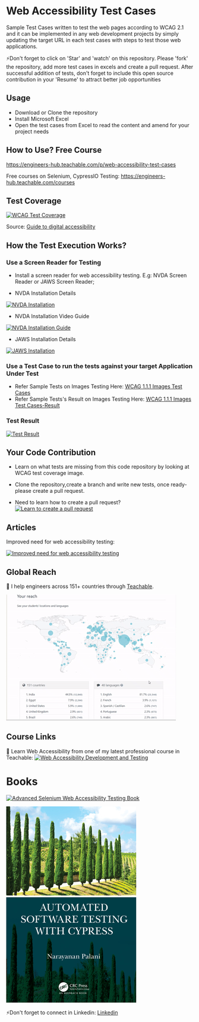 # Web Accessibility Test Cases
Sample Test Cases written to test the web pages according to WCAG 2.1 and it can be implemented in any web development projects by simply updating the target URL in each test cases with steps to test those web applications.

⚡Don't forget to click on 'Star' and 'watch' on this repository. Please 'fork' the repository, add more test cases in excels and create a pull request. After successful addition of tests, don't forget to include this open source contribution in your 'Resume' to attract better job opportunities

## Usage
- Download or Clone the repository
- Install Microsoft Excel
- Open the test cases from Excel to read the content and amend for your project needs

## How to Use? Free Course

https://engineers-hub.teachable.com/p/web-accessibility-test-cases

Free courses on Selenium, CypressIO Testing: https://engineers-hub.teachable.com/courses

## Test Coverage
[![WCAG Test Coverage](https://github.com/narayananpalani/webAccessibilityTestCases/blob/master/A-AA-AAA%20Reference.jpg?raw=true)](https://engineers-hub.teachable.com/)


Source: [Guide to digital accessibility](https://www.civicplus.com/blog/ce/guide-to-digital-accessibility-for-local-government)

## How the Test Execution Works?

### Use a Screen Reader for Testing
- Install a screen reader for web accessibility testing. E.g: NVDA Screen Reader or JAWS Screen Reader; 

- NVDA Installation Details

[![NVDA Installation](https://www.nvaccess.org/wp-content/uploads/2017/08/nvda_200x200.png?raw=true)](https://www.nvaccess.org/download/)

- NVDA Installation Video Guide

[![NVDA Installation Guide](https://i.ytimg.com/vi/0LqRK9eWP04/maxresdefault.jpg?raw=true)](https://www.youtube.com/watch?v=8D6lxsGQksU)

- JAWS Installation Details

[![JAWS Installation](https://www.freedomscientific.com/wp-content/uploads/2018/12/jaws-product-image.jpg?raw=true)](https://support.freedomscientific.com/Downloads/JAWS)

### Use a Test Case to run the tests against your target Application Under Test
- Refer Sample Tests on Images Testing Here: [WCAG 1.1.1 Images Test Cases](https://github.com/narayananpalani/webAccessibilityTestCases/blob/master/Perceivable/01%20Test%20Case%201.1.1%20Image/01%20WCAG_1.1.1_Image_Narayanan_Palani_TestCase_v1.xlsx)
- Refer Sample Tests's Result on Images Testing Here: [WCAG 1.1.1 Images Test Cases-Result](https://github.com/narayananpalani/webAccessibilityTestCases/blob/master/Perceivable/01%20Test%20Case%201.1.1%20Image/01%20WCAG_1.1.1_Image_Narayanan_Palani%20TestResults_v1.xlsx)

### Test Result
[![Test Result](https://github.com/narayananpalani/webAccessibilityTestCases/blob/master/Perceivable/01%20Test%20Case%201.1.1%20Image/Test%20Result-Fail.png?raw=true)](https://engineers-hub.teachable.com/)

## Your Code Contribution

- Learn on what tests are missing from this code repository by looking at WCAG test coverage image.

- Clone the repository,create a branch and write new tests, once ready-please create a pull request. 
- Need to learn how to create a pull request?
[![Learn to create a pull request](https://i.ytimg.com/vi/rgbCcBNZcdQ/maxresdefault.jpg?raw=true)](https://www.youtube.com/watch?v=rgbCcBNZcdQ&t=7s)

## Articles

Improved need for web accessibility testing:

[![Improved need for web accessibility testing](https://www.softwaretestingnews.co.uk/wp-content/uploads/2019/11/world-1024x683.jpg?raw=true)](https://www.softwaretestingnews.co.uk/improved-need-for-web-accessibility-testing/)


## Global Reach

:rocket: I help engineers across 151+ countries through [Teachable](https://engineers-hub.teachable.com/).

[![video showing international reach of udemy courses](https://github.com/narayananpalani/narayananpalani/blob/master/images/globalreach.gif?raw=true)](https://engineers-hub.teachable.com/)

## Course Links
:tada: Learn Web Accessibility from one of my latest professional course in Teachable:
[![Web Accessibility Development and Testing](https://github.com/narayananpalani/narayananpalani/blob/master/images/WebAccessibilityDevelopmentAndTestingUdemy.gif?raw=true)](https://engineers-hub.teachable.com/p/webaccessibility)

# Books
[![Advanced Selenium Web Accessibility Testing Book](https://www.momentumpress.net/files/imagecache/mom-cover-image-lg/images/covers/9781949449433_fc.jpg?raw=true)](https://www.momentumpress.net/books/advanced-selenium-web-accessibility-testing-software-automation-testing-secrets-revealed)

[![CypressIOBook](https://github.com/narayananpalani/cypress-test-techniques/blob/master/lessons/9780367699543.jpg?raw=true)](https://www.routledge.com/Automated-Software-Testing-with-Cypress/Palani/p/book/9780367699543)




⚡Don't forget to connect in Linkedin:
[Linkedin ](https://www.linkedin.com/in/narayananpalani/)
